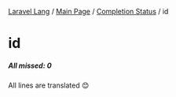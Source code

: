 [Laravel Lang](https://github.com/Laravel-Lang/lang) / [Main Page](../index.md) / [Completion Status](../status.md) / id

# id

##### All missed: 0

All lines are translated 😊

